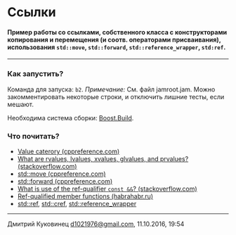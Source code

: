 # Ссылки
#### Пример работы со ссылками, собственного класса с конструкторами копирования и перемещения (и соотв. операторами присваивания), использования `std::move`, `std::forward`, `std::reference_wrapper`, `std:ref`.
---

### Как запустить?
Команда для запуска: `b2`.
*Примечание:* См. файл jamroot.jam. Можно закомментировать некоторые строки, и отключить лишние тесты, если мешают.

Необходима система сборки: [Boost.Build](http://www.boost.org/build/).

### Что почитать?
- [Value caterory (cppreference.com)](http://en.cppreference.com/w/cpp/language/value_category)
- [What are rvalues, lvalues, xvalues, glvalues, and prvalues? (stackoverflow.com)](http://stackoverflow.com/questions/3601602/what-are-rvalues-lvalues-xvalues-glvalues-and-prvalues)
- [std::move (cppreference.com)](http://en.cppreference.com/w/cpp/utility/move)
- [std::forward (cppreference.com)](http://en.cppreference.com/w/cpp/utility/forward)
- [What is use of the ref-qualifier `const &&`? (stackoverflow.com)](http://stackoverflow.com/questions/24824432/what-is-use-of-the-ref-qualifier-const)
- [Ref-qualified member functions (habrahabr.ru)](https://habrahabr.ru/post/216783/)
- [std::ref](http://www.cplusplus.com/reference/functional/ref/), [std::cref](http://www.cplusplus.com/reference/functional/cref/), [std::reference_wrapper](http://www.cplusplus.com/reference/functional/reference_wrapper/)

---
Дмитрий Куковинец <d1021976@gmail.com>, 11.10.2016, 19:54
